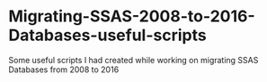 # Migrating-SSAS-2008-to-2016-Databases-useful-scripts
Some useful scripts I had created while working on migrating SSAS Databases from 2008 to 2016
